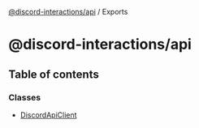 [@discord-interactions/api](README.md) / Exports

# @discord-interactions/api

## Table of contents

### Classes

- [DiscordApiClient](classes/DiscordApiClient.md)
